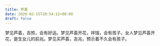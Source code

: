 ```yaml
---
title: 芦荟
date: 2020-02-15T20:54:12+08:00
draft: false
---
```


梦见芦荟，吉照，会有好运。梦见芦荟开花，祥瑞，会有孩子。女人梦见芦荟开花，是生女儿的前兆。梦见买芦荟，吉兆，预示着不久会有孩子。